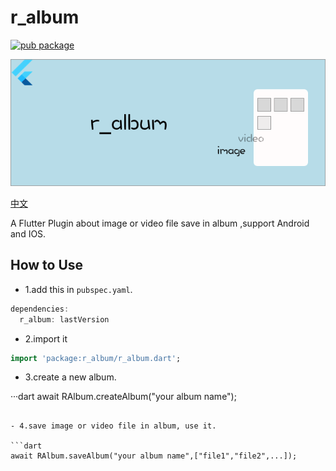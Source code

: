 # r_album
[![pub package](https://img.shields.io/pub/v/r_album.svg)](https://pub.dartlang.org/packages/r_album)

![](screen/r_album.png)

[中文](README_CN.md)

A  Flutter Plugin about image or video file save in album ,support Android and IOS.


## How to Use

- 1.add this in `pubspec.yaml`.

```dart
dependencies:
  r_album: lastVersion

```

- 2.import it

```dart
import 'package:r_album/r_album.dart';
```

- 3.create a new album.

···dart
await RAlbum.createAlbum("your album name");
```

- 4.save image or video file in album, use it.

```dart
await RAlbum.saveAlbum("your album name",["file1","file2",...]);
```

